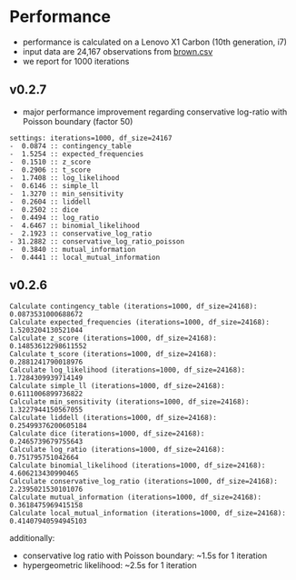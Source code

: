 # Performance
- performance is calculated on a Lenovo X1 Carbon (10th generation, i7)
- input data are 24,167 observations from [brown.csv](tests/data/brown.csv)
- we report  for 1000 iterations

## v0.2.7
- major performance improvement regarding conservative log-ratio with Poisson boundary (factor 50)
```
settings: iterations=1000, df_size=24167
-  0.0874 :: contingency_table
-  1.5254 :: expected_frequencies
-  0.1510 :: z_score
-  0.2906 :: t_score
-  1.7408 :: log_likelihood
-  0.6146 :: simple_ll
-  1.3270 :: min_sensitivity
-  0.2604 :: liddell
-  0.2502 :: dice
-  0.4494 :: log_ratio
-  4.6467 :: binomial_likelihood
-  2.1923 :: conservative_log_ratio
- 31.2882 :: conservative_log_ratio_poisson
-  0.3840 :: mutual_information
-  0.4441 :: local_mutual_information
```

## v0.2.6
```
Calculate contingency_table (iterations=1000, df_size=24168):         0.0873531000688672
Calculate expected_frequencies (iterations=1000, df_size=24168):      1.5203204130521044
Calculate z_score (iterations=1000, df_size=24168):                   0.14853612298611552
Calculate t_score (iterations=1000, df_size=24168):                   0.2881241790018976
Calculate log_likelihood (iterations=1000, df_size=24168):            1.7284309939714149
Calculate simple_ll (iterations=1000, df_size=24168):                 0.6111006899736822
Calculate min_sensitivity (iterations=1000, df_size=24168):           1.3227944150567055
Calculate liddell (iterations=1000, df_size=24168):                   0.25499376200605184
Calculate dice (iterations=1000, df_size=24168):                      0.2465739679755643
Calculate log_ratio (iterations=1000, df_size=24168):                 0.751795751042664
Calculate binomial_likelihood (iterations=1000, df_size=24168):       4.606213430990465
Calculate conservative_log_ratio (iterations=1000, df_size=24168):    2.2395021530101076
Calculate mutual_information (iterations=1000, df_size=24168):        0.3618475969415158
Calculate local_mutual_information (iterations=1000, df_size=24168):  0.41407940594945103
```
additionally:
- conservative log ratio with Poisson boundary: ~1.5s for 1 iteration
- hypergeometric likelihood: ~2.5s for 1 iteration
